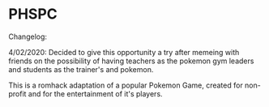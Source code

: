 # PHSPC

Changelog:

4/02/2020: Decided to give this opportunity a try after memeing with friends on the possibility of having teachers as the pokemon gym leaders and students as the trainer's and pokemon. 
















This is a romhack adaptation of a popular Pokemon Game, created for non-profit and for the entertainment of it's players. 

